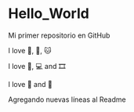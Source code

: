 # Hello_World

Mi primer repositorio en GitHub

I love 🎸, 🍔, 🐱

I love 🎵, 💻 and 🎞️

I love 🌚 and 🌠

Agregando nuevas líneas al Readme

